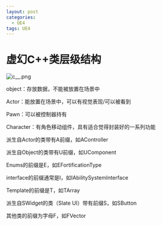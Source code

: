 ```yaml
---
layout: post
categories:
  - UE4
tags: UE4
---
```


# 虚幻C++类层级结构

![c__.png](https://i.loli.net/2020/07/21/u7M9CrUjamiTEHV.png)

object：存放数据，不能被放置在场景中

Actor：能放置在场景中，可以有视觉表现/可以被看到

Pawn：可以被控制器持有

Character：有角色移动组件，具有适合觉得封装好的一系列功能



派生自Actor的类带有A前缀，如AController

派生自Object的类带有U前缀，如UComponent

Enums的前缀是E，如EFortificationType

interface的前缀通常是I，如IAbilitySystemInterface

Template的前缀是T，如TArray

派生自SWidget的类（Slate UI）带有前缀S，如SButton

其他类的前缀为字母F，如FVector